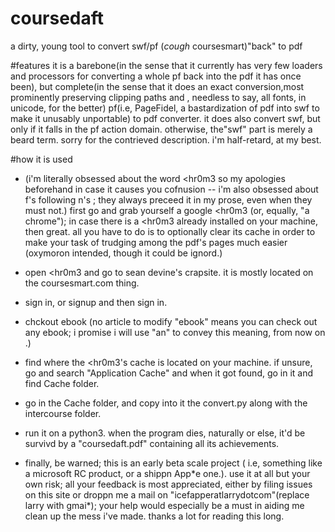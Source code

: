 # coursedaft
a  dirty, young tool to convert swf/pf (*cough* coursesmart)"back" to pdf

#features
it is a barebone(in the sense that it currently has very few loaders and processors for converting a whole pf back into the pdf it has once been), but complete(in the sense that it does an exact conversion,most prominently preserving clipping paths and , needless to say, all fonts, in unicode, for the better) pf(i.e, PageFidel, a bastardization of pdf into swf to make it unusably unportable) to pdf converter. it does also convert swf, but only if it falls in the pf action domain. otherwise, the"swf" part is merely a beard term. sorry for the contrieved description. i'm half-retard, at my best.

#how it is used
* (i'm literally obsessed about the word <hr0m3 so my apologies beforehand in case it causes you cofnusion -- i'm also obsessed about f's following n's ; they always preceed it in my prose, even when they must not.)
first go and grab yourself a google <hr0m3 (or, equally, "a chrome"); in case there is a <hr0m3 already installed on your machine, then great. all you have to do is to optionally clear its cache in order to make your task of trudging among the pdf's pages much easier (oxymoron intended, though it could be ignord.)

* open <hr0m3 and go to sean devine's crapsite. it is mostly located on the coursesmart.com thing.


* sign in, or signup and then sign in.



* chckout ebook (no article to modify "ebook" means you can check out any ebook; i promise i will use "an" to convey this meaning, from now on   .)





















* find where the <hr0m3's cache is located on your machine. if unsure, go and search "Application Cache" and when it got found, go in it and find Cache folder.


















* go in the Cache folder, and copy into it the convert.py along with the intercourse folder.






















































* run it on a python3. when the program dies, naturally or else, it'd be survivd by a "coursedaft.pdf" containing all its achievements.









* finally, be warned; this is an early beta scale project ( i.e, something like a microsoft RC product, or a shippn App\*e one.). use it at all but your own risk; all your feedback is most appreciated, either by filing issues on this site or droppn me a mail on "icefapperatlarrydotcom"(replace larry with gmai*); your help would especially be a must in aiding me clean up the mess i've made. thanks a lot for reading this long.

